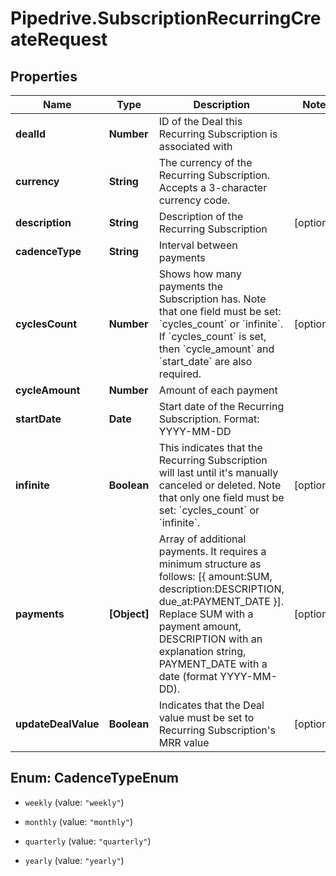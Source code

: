 # Pipedrive.SubscriptionRecurringCreateRequest

## Properties

Name | Type | Description | Notes
------------ | ------------- | ------------- | -------------
**dealId** | **Number** | ID of the Deal this Recurring Subscription is associated with | 
**currency** | **String** | The currency of the Recurring Subscription. Accepts a 3-character currency code. | 
**description** | **String** | Description of the Recurring Subscription | [optional] 
**cadenceType** | **String** | Interval between payments | 
**cyclesCount** | **Number** | Shows how many payments the Subscription has. Note that one field must be set: &#x60;cycles_count&#x60; or &#x60;infinite&#x60;. If &#x60;cycles_count&#x60; is set, then &#x60;cycle_amount&#x60; and &#x60;start_date&#x60; are also required. | [optional] 
**cycleAmount** | **Number** | Amount of each payment | 
**startDate** | **Date** | Start date of the Recurring Subscription. Format: YYYY-MM-DD | 
**infinite** | **Boolean** | This indicates that the Recurring Subscription will last until it&#39;s manually canceled or deleted. Note that only one field must be set: &#x60;cycles_count&#x60; or &#x60;infinite&#x60;. | [optional] 
**payments** | **[Object]** | Array of additional payments. It requires a minimum structure as follows: [{ amount:SUM, description:DESCRIPTION, due_at:PAYMENT_DATE }]. Replace SUM with a payment amount, DESCRIPTION with an explanation string, PAYMENT_DATE with a date (format YYYY-MM-DD). | [optional] 
**updateDealValue** | **Boolean** | Indicates that the Deal value must be set to Recurring Subscription&#39;s MRR value | [optional] 



## Enum: CadenceTypeEnum


* `weekly` (value: `"weekly"`)

* `monthly` (value: `"monthly"`)

* `quarterly` (value: `"quarterly"`)

* `yearly` (value: `"yearly"`)




